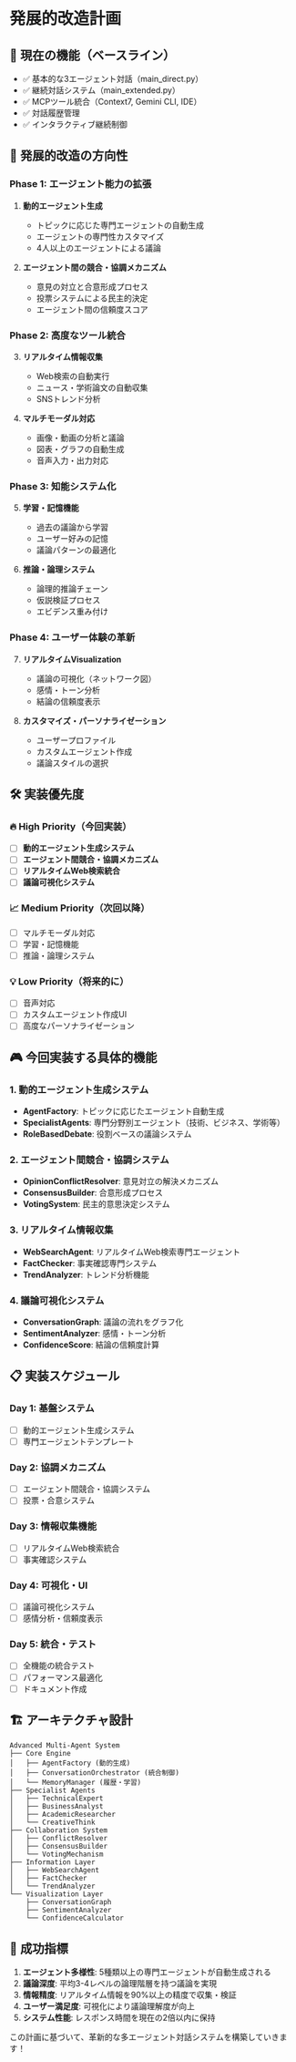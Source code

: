 # 発展的改造計画

## 🚀 現在の機能（ベースライン）

- ✅ 基本的な3エージェント対話（main_direct.py）
- ✅ 継続対話システム（main_extended.py）
- ✅ MCPツール統合（Context7, Gemini CLI, IDE）
- ✅ 対話履歴管理
- ✅ インタラクティブ継続制御

## 🎯 発展的改造の方向性

### Phase 1: エージェント能力の拡張
1. **動的エージェント生成**
   - トピックに応じた専門エージェントの自動生成
   - エージェントの専門性カスタマイズ
   - 4人以上のエージェントによる議論

2. **エージェント間の競合・協調メカニズム**
   - 意見の対立と合意形成プロセス
   - 投票システムによる民主的決定
   - エージェント間の信頼度スコア

### Phase 2: 高度なツール統合
3. **リアルタイム情報収集**
   - Web検索の自動実行
   - ニュース・学術論文の自動収集
   - SNSトレンド分析

4. **マルチモーダル対応**
   - 画像・動画の分析と議論
   - 図表・グラフの自動生成
   - 音声入力・出力対応

### Phase 3: 知能システム化
5. **学習・記憶機能**
   - 過去の議論から学習
   - ユーザー好みの記憶
   - 議論パターンの最適化

6. **推論・論理システム**
   - 論理的推論チェーン
   - 仮説検証プロセス
   - エビデンス重み付け

### Phase 4: ユーザー体験の革新
7. **リアルタイムVisualization**
   - 議論の可視化（ネットワーク図）
   - 感情・トーン分析
   - 結論の信頼度表示

8. **カスタマイズ・パーソナライゼーション**
   - ユーザープロファイル
   - カスタムエージェント作成
   - 議論スタイルの選択

## 🛠️ 実装優先度

### 🔥 High Priority（今回実装）
- [ ] **動的エージェント生成システム**
- [ ] **エージェント間競合・協調メカニズム**
- [ ] **リアルタイムWeb検索統合**
- [ ] **議論可視化システム**

### 📈 Medium Priority（次回以降）
- [ ] マルチモーダル対応
- [ ] 学習・記憶機能
- [ ] 推論・論理システム

### 💡 Low Priority（将来的に）
- [ ] 音声対応
- [ ] カスタムエージェント作成UI
- [ ] 高度なパーソナライゼーション

## 🎮 今回実装する具体的機能

### 1. 動的エージェント生成システム
- **AgentFactory**: トピックに応じたエージェント自動生成
- **SpecialistAgents**: 専門分野別エージェント（技術、ビジネス、学術等）
- **RoleBasedDebate**: 役割ベースの議論システム

### 2. エージェント間競合・協調システム
- **OpinionConflictResolver**: 意見対立の解決メカニズム
- **ConsensusBuilder**: 合意形成プロセス
- **VotingSystem**: 民主的意思決定システム

### 3. リアルタイム情報収集
- **WebSearchAgent**: リアルタイムWeb検索専門エージェント
- **FactChecker**: 事実確認専門システム
- **TrendAnalyzer**: トレンド分析機能

### 4. 議論可視化システム
- **ConversationGraph**: 議論の流れをグラフ化
- **SentimentAnalyzer**: 感情・トーン分析
- **ConfidenceScore**: 結論の信頼度計算

## 📋 実装スケジュール

### Day 1: 基盤システム
- [ ] 動的エージェント生成システム
- [ ] 専門エージェントテンプレート

### Day 2: 協調メカニズム  
- [ ] エージェント間競合・協調システム
- [ ] 投票・合意システム

### Day 3: 情報収集機能
- [ ] リアルタイムWeb検索統合
- [ ] 事実確認システム

### Day 4: 可視化・UI
- [ ] 議論可視化システム
- [ ] 感情分析・信頼度表示

### Day 5: 統合・テスト
- [ ] 全機能の統合テスト
- [ ] パフォーマンス最適化
- [ ] ドキュメント作成

## 🏗️ アーキテクチャ設計

```
Advanced Multi-Agent System
├── Core Engine
│   ├── AgentFactory (動的生成)
│   ├── ConversationOrchestrator (統合制御)
│   └── MemoryManager (履歴・学習)
├── Specialist Agents
│   ├── TechnicalExpert
│   ├── BusinessAnalyst  
│   ├── AcademicResearcher
│   └── CreativeThink
├── Collaboration System
│   ├── ConflictResolver
│   ├── ConsensusBuilder
│   └── VotingMechanism
├── Information Layer
│   ├── WebSearchAgent
│   ├── FactChecker
│   └── TrendAnalyzer
└── Visualization Layer
    ├── ConversationGraph
    ├── SentimentAnalyzer
    └── ConfidenceCalculator
```

## 🎯 成功指標

1. **エージェント多様性**: 5種類以上の専門エージェントが自動生成される
2. **議論深度**: 平均3-4レベルの論理階層を持つ議論を実現
3. **情報精度**: リアルタイム情報を90%以上の精度で収集・検証
4. **ユーザー満足度**: 可視化により議論理解度が向上
5. **システム性能**: レスポンス時間を現在の2倍以内に保持

この計画に基づいて、革新的な多エージェント対話システムを構築していきます！